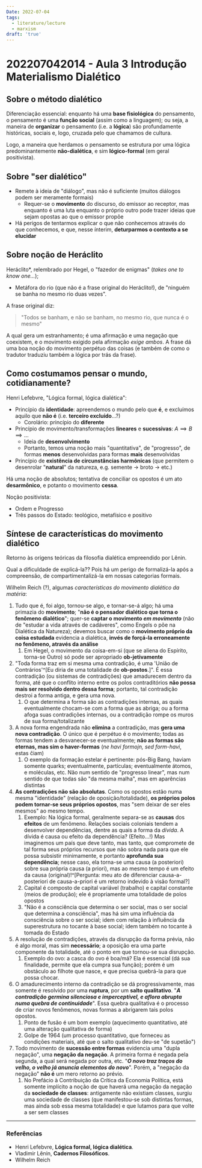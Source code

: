 ```yaml
---
Date: 2022-07-04
tags:
  - literature/lecture
  - marxism
draft: 'true'
---
```

# 202207042014 - Aula 3 Introdução Materialismo Dialético
## Sobre o método dialético
Diferenciação essencial: enquanto há uma **base fisiológica** do pensamento, o pensamento é uma **função social** (assim como a linguagem); ou seja, a maneira de **organizar** o pensamento (i.e. a **lógica**) são profundamente históricas, sociais e, logo, cruzada pelo que chamamos de cultura. 

Logo, a maneira que herdamos o pensamento se estrutura por uma lógica predominantemente **não-dialética**, e sim **lógico-formal** (em geral positivista). 

## Sobre "ser dialético"
- Remete à ideia de "diálogo", mas não é suficiente (muitos diálogos podem ser meramente formais)
	- Requer-se o **movimento** do discurso, do emissor ao receptor, mas enquanto é uma luta enquanto o próprio outro pode trazer ideias que sejam opostas ao que o emissor propõe
- Há perigos de tentarmos explicar o que não conhecemos através do que conhecemos, e que, nesse ínterim, **deturparmos o contexto a se elucidar**

## Sobre noção de Heráclito
Heráclito*, relembrado por Hegel, o "fazedor de enigmas" (*takes one to know one...*); 
- Metáfora do rio (que não é a frase original do Heráclito!), de "ninguém se banha no mesmo rio duas vezes". 

A frase original diz: 
> "Todos se banham, e não se banham, no mesmo rio, que nunca é o mesmo"
  
  A qual gera um estranhamento; é uma afirmação e uma negação que coexistem, e o movimento exigido pela afirmação *exige ambos*. A frase dá uma boa noção do movimento perpétuo das coisas (e também de como o tradutor traduziu também a lógica por trás da frase). 

## Como costumamos pensar o mundo, cotidianamente?
Henri Lefebvre, "Lógica formal, lógica dialética": 
- Princípio da **identidade**: apreendemos o mundo pelo que **é**, e excluímos aquilo que **não é** (i.e. **terceiro excluído**...?)
	- Corolário: princípio do **diferente**
- Princípio de movimento/transformações **lineares** e **sucessivas**: $A \implies B \implies \dots$
	- Ideia de **desenvolvimento** 
	- Portanto, temos uma noção mais "quantitativa", de "progresso", de formas **menos** desenvolvidas para formas **mais** desenvolvidas
- Princípio de **existência de circunstâncias harmônicas** (que permitem o desenrolar "**natural**" da natureza, e.g. semente -> broto -> etc.)

Há uma noção de absolutos; tentativa de conciliar os opostos é um ato **desarmônico**, e potanto o movimento **cessa**. 

Noção positivista:
- Ordem e Progresso
- Três passos do Estado: teológico, metafísico e positivo

## Síntese de características do movimento dialético
Retorno às origens teóricas da filosofia dialética empreendido por Lênin. 

Qual a dificuldade de explicá-la?? Pois há um perigo de formalizá-la após a compreensão, de compartimentalizá-la em nossas categorias formais.

Wilhelm Reich (?), algumas *características do movimento dialético da matéria*:
1. Tudo que é, foi algo, tornou-se algo, e tornar-se-á algo; há uma primazia do **movimento**; "**não é o pensador dialético que torna o fenômeno dialético**"; quer-se **captar o movimento *em movimento*** (não de "estudar a vida através de cadáveres", como Engels o põe na Dialética da Natureza); devemos buscar como o **movimento próprio da coisa estudada** evidencia a dialética, **invés de forçá-la erroneamente no fenômeno, através da análise**
	1. Em Hegel, o movimento da coisa-em-si (que se aliena do Espírito, torna-se Outro) só pode ser apropriado **ob-jetivamente**
2. "Toda forma traz em si mesma uma contradição, é uma 'União de Contrários'^[Eu diria de uma totalidade de **ob-postos**.]". É essa contradição (ou sistemas de contradições) que amadurecem dentro da forma, até que o conflito interno entre os polos contraditórios **não possa mais ser resolvido dentro dessa forma**; portanto, tal contradição destroi a forma antiga, e gera uma nova.
	1. O que determina a forma são as contradições internas, as quais eventualmente chocam-se com a forma que as abriga; ou a forma afoga suas contradições internas, ou a contradição rompe os muros de sua forma/totalizante
3. A nova forma engendrada não **elimina** a contradição, mas **gera uma nova contradição**. O único que é perpétuo é o movimento; todas as formas tendem a desvanecer-se eventualmente; **não as formas são eternas, mas sim o haver-formas** (*ne havi formojn, sed form-havi*, estas ĉiam)
	1. O exemplo da formação estelar é pertinente: pós-Big Bang, haviam somente quarks; eventualmente, partículas; eventualmente átomos, e moléculas, etc. Não num sentido de "progresso linear", mas num sentido de que todas são "da mesma malha", mas em aparências distintas
4. **As contradições não são absolutas**. Como os opostos estão numa mesma "identidade" (relação de oposição/totalidade), **os próprios polos podem tornar-se seus próprios opostos**, mas "sem deixar de ser eles mesmos" ao mesmo tempo. 
	1. Exemplo: Na lógica formal, geralmente separa-se as **causas** dos **efeitos** de um fenômeno. Relações sociais coloniais tendem a desenvolver dependências, dentre as quais a forma da *dívida*. A dívida é causa ou efeito da dependência? (Efeito...!) Mas imaginemos um país que deve tanto, mas tanto, que compromete de tal forma seus próprios recursos que não sobra nada para que ele possa subsistir minimamente, e portanto **aprofunda sua dependência**; nesse caso, ela torna-se uma causa (a posteriori) sobre sua própria causa (a priori), mas ao mesmo tempo é um efeito da causa (original)!^[Pergunta: meu ato de diferenciar causa-a-posteriori de causa-a-priori é um retorno indevido à visão formal?]
	2. Capital é composto de capital variável (trabalho) e capital constante (meios de produção); ele é propriamente uma totalidade de polos opostos
	3. "Não é a consciência que determina o ser social, mas o ser social que determina a consciência", mas há sim uma influência da consciência sobre o ser social; idem com relação à influência da superestrutura no tocante à base social; idem também no tocante à tomada do Estado
5. A resolução de contradições, através da disrupção da forma prévia, não é algo moral, mas sim **necessário**; a oposição era uma parte componente da totalidade, até o ponto em que tornou-se sua disrupção.
	1. Exemplo do ovo: a casca do ovo é boa/má? Ela é essencial (dá sua finalidade, permite que ela cumpra sua função); porém é um obstáculo ao filhote que nasce, e que precisa quebrá-la para que possa chocar. 
6. O amadurecimento interno da contradição se dá progressivamente, mas somente é resolvido por uma **ruptura**, por um **salto qualitativo**. "***A contradição germina silenciosa e imperceptível, e aflora abrupta numa quebra de continuidade***". Essa quebra qualitativa é o processo de criar novos fenômenos, novas formas a abrigarem tais polos opostos.
	1. Ponto de fusão é um bom exemplo (aquecimento quantitativo, até uma alteração qualitativa de forma)
	2. Golpe de 1964 (um processo quantitativo, que forneceu as condições materiais, até que o salto qualitativo deu-se "de supetão")
7. Todo movimento de **sucessão entre formas** evidencia uma "dupla negação", uma **negação da negação**. A primeira forma é negada pela segunda, a qual será negada por outra, etc. "***O novo traz traços do velho, o velho já anuncia elementos do novo***". Porém, a "negação da negação" **não é** um mero retorno ao prévio.
	1. No Prefácio à Contribuição da Crítica da Economia Política, está somente implícito a noção de que haverá uma negação da negação da **sociedade de classes**: antigamente não existiam classes, surgiu uma sociedade de classes (que manifestou-se sob distintas formas, mas ainda sob essa mesma totalidade) e que lutamos para que volte a ser sem classes




---
### Referências
- Henri Lefebvre, **Lógica formal, lógica dialética**.
- Vladimir Lênin, **Cadernos Filosóficos**.
- Wilhelm Reich